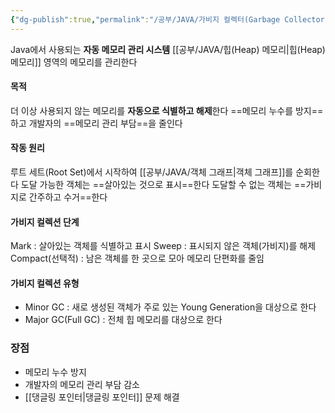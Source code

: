 ```yaml
---
{"dg-publish":true,"permalink":"/공부/JAVA/가비지 컬렉터(Garbage Collector, GC)/","dgPassFrontmatter":true}
---
```


Java에서 사용되는 **자동 메모리 관리 시스템**
[[공부/JAVA/힙(Heap) 메모리\|힙(Heap) 메모리]] 영역의 메모리를 관리한다

#### 목적
더 이상 사용되지 않는 메모리를 **자동으로 식별하고 해제**한다
==메모리 누수를 방지==하고 개발자의 ==메모리 관리 부담==을 줄인다

#### 작동 원리
루트 세트(Root Set)에서 시작하여 [[공부/JAVA/객체 그래프\|객체 그래프]]를 순회한다
도달 가능한 객체는 ==살아있는 것으로 표시==한다
도달할 수 없는 객체는 ==가비지로 간주하고 수거==한다

#### 가비지 컬렉션 단계
Mark : 살아있는 객체를 식별하고 표시
Sweep : 표시되지 않은 객체(가비지)를 해제
Compact(선택적) : 남은 객체를 한 곳으로 모아 메모리 단편화를 줄임

#### 가비지 컬렉션 유형
- Minor GC : 새로 생성된 객체가 주로 있는 Young Generation을 대상으로 한다
- Major GC(Full GC) : 전체 힙 메모리를 대상으로 한다

### 장점
- 메모리 누수 방지
- 개발자의 메모리 관리 부담 감소
- [[댕글링 포인터\|댕글링 포인터]] 문제 해결